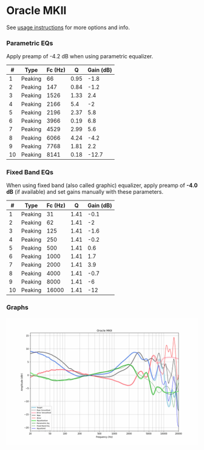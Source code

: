 # Oracle MKII
See [usage instructions](https://github.com/jaakkopasanen/AutoEq#usage) for more options and info.

### Parametric EQs
Apply preamp of -4.2 dB when using parametric equalizer.

|   # | Type    |   Fc (Hz) |    Q |   Gain (dB) |
|-----|---------|-----------|------|-------------|
|   1 | Peaking |        66 | 0.95 |        -1.8 |
|   2 | Peaking |       147 | 0.84 |        -1.2 |
|   3 | Peaking |      1526 | 1.33 |         2.4 |
|   4 | Peaking |      2166 | 5.4  |        -2   |
|   5 | Peaking |      2196 | 2.37 |         5.8 |
|   6 | Peaking |      3966 | 0.19 |         6.8 |
|   7 | Peaking |      4529 | 2.99 |         5.6 |
|   8 | Peaking |      6066 | 4.24 |        -4.2 |
|   9 | Peaking |      7768 | 1.81 |         2.2 |
|  10 | Peaking |      8141 | 0.18 |       -12.7 |

### Fixed Band EQs
When using fixed band (also called graphic) equalizer, apply preamp of **-4.0 dB** (if available) and set gains manually with these parameters.

|   # | Type    |   Fc (Hz) |    Q |   Gain (dB) |
|-----|---------|-----------|------|-------------|
|   1 | Peaking |        31 | 1.41 |        -0.1 |
|   2 | Peaking |        62 | 1.41 |        -2   |
|   3 | Peaking |       125 | 1.41 |        -1.6 |
|   4 | Peaking |       250 | 1.41 |        -0.2 |
|   5 | Peaking |       500 | 1.41 |         0.6 |
|   6 | Peaking |      1000 | 1.41 |         1.7 |
|   7 | Peaking |      2000 | 1.41 |         3.9 |
|   8 | Peaking |      4000 | 1.41 |        -0.7 |
|   9 | Peaking |      8000 | 1.41 |        -6   |
|  10 | Peaking |     16000 | 1.41 |       -12   |

### Graphs
![](./Oracle%20MKII.png)
